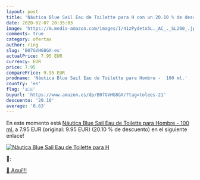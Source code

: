 ```yaml
---
layout: post
title: 'Náutica Blue Sail Eau de Toilette para H con un 20.10 % de descuento'
date: 2020-02-07 20:35:03
image: 'https://m.media-amazon.com/images/I/41zPydetx5L._AC_._SL200_.jpg'
comments: true
category: ofertas
author: ring
slug: 'B07GVHG8GX-es'
actualPrice: 7.95 EUR
currency: EUR
price: 7.95
comparePrice: 9.95 EUR
prodname: 'Náutica Blue Sail Eau de Toilette para Hombre -  100 ml.'
country: 'es'
flag: '🇪🇸'
buyurl: 'https://www.amazon.es/dp/B07GVHG8GX/?tag=tolees-21'
descuento: '20.10'
average: '8.63'
---
```


En este momento está [Náutica Blue Sail Eau de Toilette para Hombre -  100 ml.](https://www.amazon.es/dp/B07GVHG8GX/?tag=tolees-21) a 7.95 EUR (original: 9.95 EUR) (20.10 %  de descuento) en el siguiente enlace!

[![Náutica Blue Sail Eau de Toilette para H](https://m.media-amazon.com/images/I/41zPydetx5L._AC_._SL200_.jpg)](https://www.amazon.es/dp/B07GVHG8GX/?tag=tolees-21)

🔎:


[🛒 Aquí!!!](https://www.amazon.es/dp/B07GVHG8GX/?tag=tolees-21)
